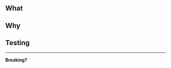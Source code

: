 ## What

<!-- What changed? -->

## Why

<!-- Why? -->

## Testing

<!-- Tested? -->

---

**Breaking?** <!-- Yes/No + migration if needed -->
